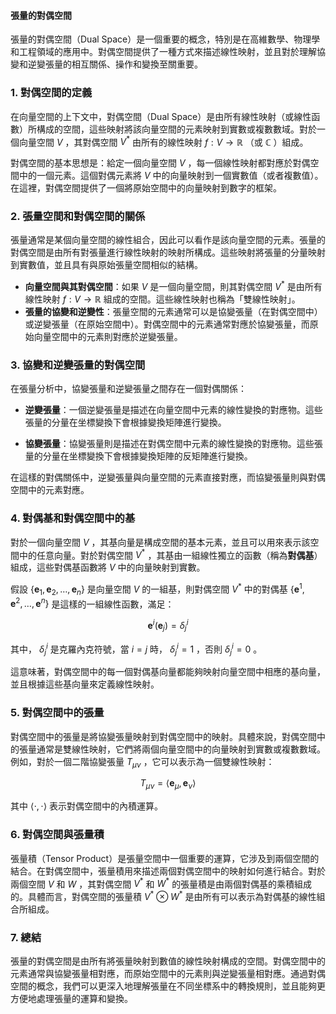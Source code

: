 #### 張量的對偶空間

張量的對偶空間（Dual Space）是一個重要的概念，特別是在高維數學、物理學和工程領域的應用中。對偶空間提供了一種方式來描述線性映射，並且對於理解協變和逆變張量的相互關係、操作和變換至關重要。

### 1. **對偶空間的定義**

在向量空間的上下文中，對偶空間（Dual Space）是由所有線性映射（或線性函數）所構成的空間，這些映射將該向量空間的元素映射到實數或複數數域。對於一個向量空間  $`V`$ ，其對偶空間  $`V^*`$  由所有的線性映射  $`f: V \to \mathbb{R}`$ （或  $`\mathbb{C}`$ ）組成。

對偶空間的基本思想是：給定一個向量空間  $`V`$ ，每一個線性映射都對應於對偶空間中的一個元素。這個對偶元素將  $`V`$  中的向量映射到一個實數值（或者複數值）。在這裡，對偶空間提供了一個將原始空間中的向量映射到數字的框架。

### 2. **張量空間和對偶空間的關係**

張量通常是某個向量空間的線性組合，因此可以看作是該向量空間的元素。張量的對偶空間是由所有對張量進行線性映射的映射所構成。這些映射將張量的分量映射到實數值，並且具有與原始張量空間相似的結構。

- **向量空間與其對偶空間**：如果  $`V`$  是一個向量空間，則其對偶空間  $`V^*`$  是由所有線性映射  $`f: V \to \mathbb{R}`$  組成的空間。這些線性映射也稱為「雙線性映射」。
- **張量的協變和逆變性**：張量空間的元素通常可以是協變張量（在對偶空間中）或逆變張量（在原始空間中）。對偶空間中的元素通常對應於協變張量，而原始向量空間中的元素則對應於逆變張量。

### 3. **協變和逆變張量的對偶空間**

在張量分析中，協變張量和逆變張量之間存在一個對偶關係：

- **逆變張量**：一個逆變張量是描述在向量空間中元素的線性變換的對應物。這些張量的分量在坐標變換下會根據變換矩陣進行變換。
  
- **協變張量**：協變張量則是描述在對偶空間中元素的線性變換的對應物。這些張量的分量在坐標變換下會根據變換矩陣的反矩陣進行變換。

在這樣的對偶關係中，逆變張量與向量空間的元素直接對應，而協變張量則與對偶空間中的元素對應。

### 4. **對偶基和對偶空間中的基**

對於一個向量空間  $`V`$ ，其基向量是構成空間的基本元素，並且可以用來表示該空間中的任意向量。對於對偶空間  $`V^*`$ ，其基由一組線性獨立的函數（稱為**對偶基**）組成，這些對偶基函數將  $`V`$  中的向量映射到實數。

假設  $`\{ \mathbf{e}_1, \mathbf{e}_2, \dots, \mathbf{e}_n \}`$  是向量空間  $`V`$  的一組基，則對偶空間  $`V^*`$  中的對偶基  $`\{ \mathbf{e}^1, \mathbf{e}^2, \dots, \mathbf{e}^n \}`$  是這樣的一組線性函數，滿足：

```math
\mathbf{e}^i(\mathbf{e}_j) = \delta^i_j
```

其中， $`\delta^i_j`$  是克羅內克符號，當  $`i = j`$  時， $`\delta^i_j = 1`$ ，否則  $`\delta^i_j = 0`$ 。

這意味著，對偶空間中的每一個對偶基向量都能夠映射向量空間中相應的基向量，並且根據這些基向量來定義線性映射。

### 5. **對偶空間中的張量**

對偶空間中的張量是將協變張量映射到對偶空間中的映射。具體來說，對偶空間中的張量通常是雙線性映射，它們將兩個向量空間中的向量映射到實數或複數數域。例如，對於一個二階協變張量  $`T_{\mu\nu}`$ ，它可以表示為一個雙線性映射：

```math
T_{\mu\nu} = \langle \mathbf{e}_\mu, \mathbf{e}_\nu \rangle
```

其中  $`\langle \cdot, \cdot \rangle`$  表示對偶空間中的內積運算。

### 6. **對偶空間與張量積**

張量積（Tensor Product）是張量空間中一個重要的運算，它涉及到兩個空間的結合。在對偶空間中，張量積用來描述兩個對偶空間中的映射如何進行結合。對於兩個空間  $`V`$  和  $`W`$ ，其對偶空間  $`V^*`$  和  $`W^*`$  的張量積是由兩個對偶基的乘積組成的。具體而言，對偶空間的張量積  $`V^* \otimes W^*`$  是由所有可以表示為對偶基的線性組合所組成。

### 7. **總結**

張量的對偶空間是由所有將張量映射到數值的線性映射構成的空間。對偶空間中的元素通常與協變張量相對應，而原始空間中的元素則與逆變張量相對應。通過對偶空間的概念，我們可以更深入地理解張量在不同坐標系中的轉換規則，並且能夠更方便地處理張量的運算和變換。